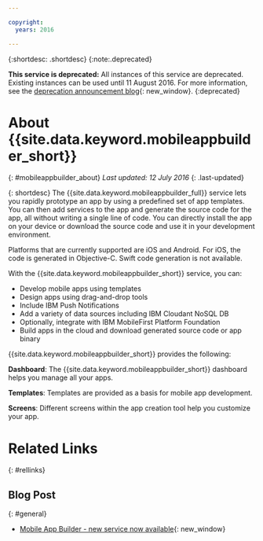 ```yaml
---

copyright:
  years: 2016

---
```

{:shortdesc: .shortdesc}
{:note:.deprecated}

**This service is deprecated:** All instances of this service are deprecated. Existing instances can be used until 11 August 2016. For more information, see the [deprecation announcement blog](https://developer.ibm.com/bluemix/2016/07/12/mobile-app-builder-now-part-bluemix-mobile-dashboard/){: new_window}.
{:deprecated}


# About {{site.data.keyword.mobileappbuilder_short}}
{: #mobileappbuilder_about}
*Last updated: 12 July 2016*
{: .last-updated}

{: shortdesc}
The {{site.data.keyword.mobileappbuilder_full}} service lets you rapidly prototype an app by using a predefined set of app templates. You can then add services to the app and generate the source code for the app, all without writing a single line of code. You can directly install the app on your device or download the source code and use it in your development environment. 

Platforms that are currently supported are iOS and Android. For iOS, the code is generated in Objective-C. Swift code generation is not available.

With the {{site.data.keyword.mobileappbuilder_short}} service, you can:

* Develop mobile apps using templates 
* Design apps using drag-and-drop tools 
* Include IBM Push Notifications 
* Add a variety of data sources including IBM Cloudant NoSQL DB
* Optionally, integrate with IBM MobileFirst Platform Foundation 
* Build apps in the cloud and download generated source code or app binary

{{site.data.keyword.mobileappbuilder_short}} provides the following:

**Dashboard**: The {{site.data.keyword.mobileappbuilder_short}} dashboard helps you manage all your apps.

**Templates**: Templates are provided as a basis for mobile app development.

**Screens**: Different screens within the app creation tool help you customize your app.


# Related Links
{: #rellinks}

## Blog Post
{: #general}
* [Mobile App Builder - new service now available](https://developer.ibm.com/bluemix/2016/05/03/mobile-app-builder-now-available/){: new_window}
